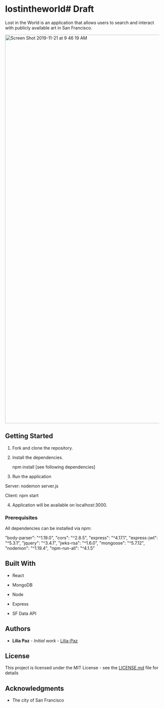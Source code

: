# lostintheworld# Draft

Lost in the World is an application that allows users to search and interact with publicly available art in San Francisco. 

<img width="1268" alt="Screen Shot 2019-11-21 at 9 46 19 AM" src="https://user-images.githubusercontent.com/52177407/69362917-4b5e4480-0c44-11ea-9129-31364b3217ef.png">


## Getting Started

1. Fork and clone the repository.

2. Install the dependencies.

   npm install [see following dependencies]

3. Run the application

Server: nodemon server.js

Client: npm start

4. Application will be available on localhost:3000.

### Prerequisites
All dependencies can be installed via npm:

  "body-parser": "^1.19.0",
    "cors": "^2.8.5",
    "express": "^4.17.1",
    "express-jwt": "^5.3.1",
    "jquery": "^3.4.1",
    "jwks-rsa": "^1.6.0",
    "mongoose": "^5.7.12",
    "nodemon": "^1.19.4",
    "npm-run-all": "^4.1.5"


## Built With

* React

* MongoDB

* Node

* Express

* SF Data API


## Authors

* **Lilia Paz** - *Initial work* - [Lilia-Paz](https://github.com/lilia-paz)

## License

This project is licensed under the MIT License - see the [LICENSE.md](LICENSE.md) file for details

## Acknowledgments

* The city of San Francisco 

